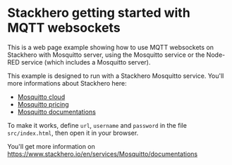 # Stackhero getting started with MQTT websockets

This is a web page example showing how to use MQTT websockets on Stackhero with Mosquitto server, using the Mosquitto service or the Node-RED service (which includes a Mosquitto server).

This example is designed to run with a Stackhero Mosquitto service.
You'll more informations about Stackhero here:
- [Mosquitto cloud](https://www.stackhero.io/en/services/Mosquitto/benefits)
- [Mosquitto pricing](https://www.stackhero.io/en/services/Mosquitto/pricing)
- [Mosquitto documentations](https://www.stackhero.io/en/services/Mosquitto/documentations)

To make it works, define `url`, `username` and `password` in the file `src/index.html`, then open it in your browser.

You'll get more information on https://www.stackhero.io/en/services/Mosquitto/documentations
